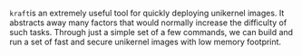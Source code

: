 `kraft`is an extremely useful tool for quickly deploying unikernel images.
It abstracts away many factors that would normally increase the difficulty of such tasks.
Through just a simple set of a few commands, we can build and run a set of fast and secure unikernel images with low memory footprint.
